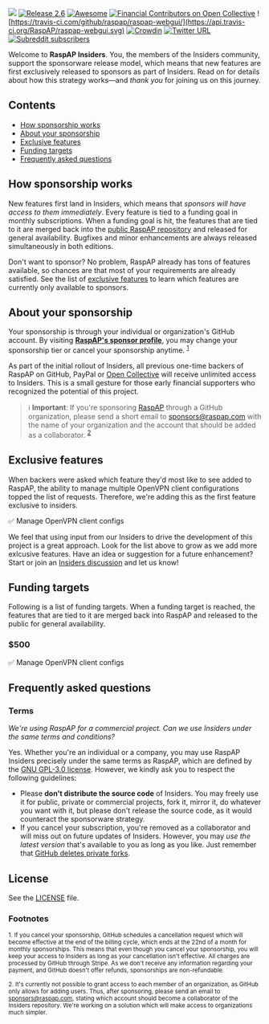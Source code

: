 ![](https://i.imgur.com/DpgvLIO.png)
[![Release 2.6](https://img.shields.io/badge/release-v2.6-green)](https://github.com/raspap/raspap-webgui/releases) [![Awesome](https://awesome.re/badge.svg)](https://github.com/thibmaek/awesome-raspberry-pi) [![Financial Contributors on Open Collective](https://opencollective.com/raspap/all/badge.svg?label=financial+contributors)](https://opencollective.com/raspap) ![https://travis-ci.com/github/raspap/raspap-webgui/](https://api.travis-ci.org/RaspAP/raspap-webgui.svg) [![Crowdin](https://badges.crowdin.net/raspap/localized.svg)](https://crowdin.com/project/raspap) [![Twitter URL](https://img.shields.io/twitter/url?label=%40RaspAP&logoColor=%23d8224c&url=https%3A%2F%2Ftwitter.com%2Frasp_ap)](https://twitter.com/rasp_ap) [![Subreddit subscribers](https://img.shields.io/reddit/subreddit-subscribers/RaspAP?style=social)](https://www.reddit.com/r/RaspAP/)

Welcome to **RaspAP Insiders**. You, the members of the Insiders community, support the sponsorware release model, which means that new features are first exclusively released to sponsors as part of Insiders. Read on for details about how this strategy works—and *thank you* for joining us on this journey.

## Contents

 - [How sponsorship works](#how-sponsorship-works)
 - [About your sponsorship](#about-your-sponsorship)
 - [Exclusive features](#exclusive-features)
 - [Funding targets](#funding-targets)
 - [Frequently asked questions](#frequently-asked-questions)

## How sponsorship works
New features first land in Insiders, which means that *sponsors will have access to them immediately*. Every feature is tied to a funding goal in monthly subscriptions. When a funding goal is hit, the features that are tied to it are merged back into the [public RaspAP repository](https://github.com/RaspAP/raspap-webgui) and released for general availability. Bugfixes and minor enhancements are always released simultaneously in both editions.

Don't want to sponsor? No problem, RaspAP already has tons of features available, so chances are that most of your requirements are already satisfied. See the list of [exclusive features](#exclusive-features) to learn which features are currently only available to sponsors.

## About your sponsorship
Your sponsorship is through your individual or organization's GitHub account. By visiting [**RaspAP's sponsor profile**](), you may change your sponsorship tier or cancel your sponsorship anytime. <sup>[1](#footnote-1)</sup>

As part of the initial rollout of Insiders, all previous one-time backers of RaspAP on GitHub, PayPal or [Open Collective](https://opencollective.com/raspap) will receive unlimited access to Insiders. This is a small gesture for those early financial supporters who recognized the potential of this project.


> ℹ️ **Important**: If you're sponsoring [RaspAP](https://github.com/RaspAP/sponsors) through a GitHub organization, please send a short email to [sponsors@raspap.com](mailto:sponsors@raspap.com) with the name of your organization and the account that should be added as a collaborator. <sup>[2](#footnote-2)</sup>

## Exclusive features
When backers were asked which feature they'd most like to see added to RaspAP, the ability to manage multiple OpenVPN client configurations topped the list of requests. Therefore, we're adding this as the first feature exclusive to insiders. 

 ✅ Manage OpenVPN client configs

We feel that using input from our Insiders to drive the development of this project is a great approach. Look for the list above to grow as we add more exlcusive features. Have an idea or suggestion for a future enhancement? Start or join an [Insiders discussion](/discussions) and let us know!

## Funding targets
Following is a list of funding targets. When a funding target is reached, the features that are tied to it are merged back into RaspAP and released to the public for general availability.

### $500 
✅ Manage OpenVPN client configs 

## Frequently asked questions

### Terms
*We're using RaspAP for a commercial project. Can we use Insiders under the same terms and conditions?*

Yes. Whether you're an individual or a company, you may use RaspAP Insiders precisely under the same terms as RaspAP, which are defined by the [GNU GPL-3.0 license](https://github.com/RaspAP/raspap-insiders/blob/master/LICENSE). However, we kindly ask you to respect the following guidelines:

* Please **don't distribute the source code** of Insiders. You may freely use it for public, private or commercial projects, fork it, mirror it, do whatever you want with it, but please don't release the source code, as it would counteract the sponsorware strategy.
* If you cancel your subscription, you're removed as a collaborator and will miss out on future updates of Insiders. However, you may *use the latest version* that's available to you as long as you like. Just remember that [GitHub deletes private forks](https://docs.github.com/en/github/setting-up-and-managing-your-github-user-account/removing-a-collaborator-from-a-personal-repository).

## License
See the [LICENSE](./LICENSE) file.

### Footnotes

<sub><a name="footnote-1"></a>1. If you cancel your sponsorship, GitHub schedules a cancellation request which will become effective at the end of the billing cycle, which ends at the 22nd of a month for monthly sponsorships. This means that even though you cancel your sponsorship, you will keep your access to Insiders as long as your cancellation isn't effective. All charges are processed by GitHub through Stripe. As we don't receive any information regarding your payment, and GitHub doesn't offer refunds, sponsorships are non-refundable.</sub>

<sub><a name="footnote-2"></a>2. It's currently not possible to grant access to each member of an organization, as GitHub only allows for adding users. Thus, after sponsoring, please send an email to sponsors@raspap.com, stating which account should become a collaborator of the Insiders repository. We're working on a solution which will make access to organizations much simpler.</sub>
